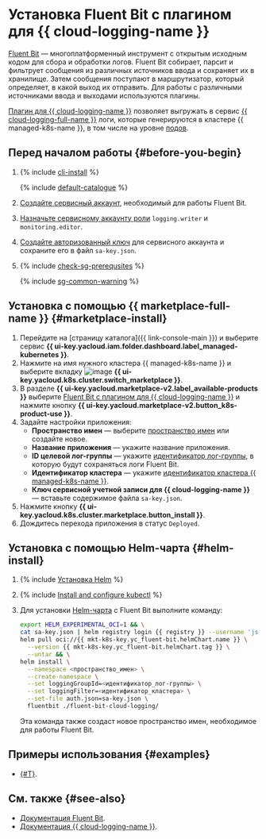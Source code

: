 # Установка Fluent Bit с плагином для {{ cloud-logging-name }}


[Fluent Bit](https://www.fluentbit.io/) — многоплатформенный инструмент с открытым исходным кодом для сбора и обработки логов. Fluent Bit собирает, парсит и фильтрует сообщения из различных источников ввода и сохраняет их в хранилище. Затем сообщения поступают в маршрутизатор, который определяет, в какой выход их отправить. Для работы с различными источниками ввода и выходами используются плагины.

[Плагин для {{ cloud-logging-name }}](/marketplace/products/yc/fluent-bit) позволяет выгружать в сервис [{{ cloud-logging-full-name }}](../../../logging/) логи, которые генерируются в кластере {{ managed-k8s-name }}, в том числе на уровне [подов](../../concepts/index.md#pod).

## Перед началом работы {#before-you-begin}

1. {% include [cli-install](../../../_includes/cli-install.md) %}

   {% include [default-catalogue](../../../_includes/default-catalogue.md) %}

1. [Создайте сервисный аккаунт](../../../iam/operations/sa/create.md), необходимый для работы Fluent Bit.
1. [Назначьте сервисному аккаунту роли](../../../iam/operations/sa/assign-role-for-sa.md) `logging.writer` и `monitoring.editor`.
1. [Создайте авторизованный ключ](../../../iam/operations/sa/create-access-key.md) для сервисного аккаунта и сохраните его в файл `sa-key.json`.

1. {% include [check-sg-prerequsites](../../../_includes/managed-kubernetes/security-groups/check-sg-prerequsites-lvl3.md) %}

    {% include [sg-common-warning](../../../_includes/managed-kubernetes/security-groups/sg-common-warning.md) %}

## Установка с помощью {{ marketplace-full-name }} {#marketplace-install}

1. Перейдите на [страницу каталога]({{ link-console-main }}) и выберите сервис **{{ ui-key.yacloud.iam.folder.dashboard.label_managed-kubernetes }}**.
1. Нажмите на имя нужного кластера {{ managed-k8s-name }} и выберите вкладку ![image](../../../_assets/console-icons/shopping-cart.svg) **{{ ui-key.yacloud.k8s.cluster.switch_marketplace }}**.
1. В разделе **{{ ui-key.yacloud.marketplace-v2.label_available-products }}** выберите [Fluent Bit с плагином для {{ cloud-logging-name }}](/marketplace/products/yc/fluent-bit) и нажмите кнопку **{{ ui-key.yacloud.marketplace-v2.button_k8s-product-use }}**.
1. Задайте настройки приложения:
   * **Пространство имен** — выберите [пространство имен](../../concepts/index.md#namespace) или создайте новое.
   * **Название приложения** — укажите название приложения.
   * **ID целевой лог-группы** — укажите [идентификатор лог-группы](../../../logging/operations/list.md), в которую будут сохраняться логи Fluent Bit.
   * **Идентификатор кластера** — укажите [идентификатор кластера {{ managed-k8s-name }}](../kubernetes-cluster/kubernetes-cluster-list.md).
   * **Ключ сервисной учетной записи для {{ cloud-logging-name }}** — вставьте содержимое файла `sa-key.json`.
1. Нажмите кнопку **{{ ui-key.yacloud.k8s.cluster.marketplace.button_install }}**.
1. Дождитесь перехода приложения в статус `Deployed`.

## Установка с помощью Helm-чарта {#helm-install}

1. {% include [Установка Helm](../../../_includes/managed-kubernetes/helm-install.md) %}
1. {% include [Install and configure kubectl](../../../_includes/managed-kubernetes/kubectl-install.md) %}
1. Для установки [Helm-чарта](https://helm.sh/docs/topics/charts/) с Fluent Bit выполните команду:

   ```bash
   export HELM_EXPERIMENTAL_OCI=1 && \
   cat sa-key.json | helm registry login {{ registry }} --username 'json_key' --password-stdin && \
   helm pull oci://{{ mkt-k8s-key.yc_fluent-bit.helmChart.name }} \
     --version {{ mkt-k8s-key.yc_fluent-bit.helmChart.tag }} \
     --untar && \
   helm install \
     --namespace <пространство_имен> \
     --create-namespace \
     --set loggingGroupId=<идентификатор_лог-группы> \
     --set loggingFilter=<идентификатор_кластера> \
     --set-file auth.json=sa-key.json \
     fluentbit ./fluent-bit-cloud-logging/
   ```

   Эта команда также создаст новое пространство имен, необходимое для работы Fluent Bit.

## Примеры использования {#examples}

* [{#T}](../../tutorials/fluent-bit-logging.md).

## См. также {#see-also}

* [Документация Fluent Bit](https://docs.fluentbit.io/manual).
* [Документация {{ cloud-logging-name }}](../../../logging/).
